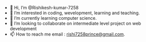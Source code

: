 - 👋 Hi, I’m @Rishikesh-kumar-7258
- 👀 I’m interested in coding, wevelopment, learning and teaching.
- 🌱 I’m currently learning computer science.
- 💞️ I’m looking to collaborate on intermediate level project on web development
- 📫 How to reach me email : rishi7258prince@gmail.com.

<!---
Rishikesh-kumar-7258/Rishikesh-kumar-7258 is a ✨ special ✨ repository because its `README.md` (this file) appears on your GitHub profile.
You can click the Preview link to take a look at your changes.
--->
